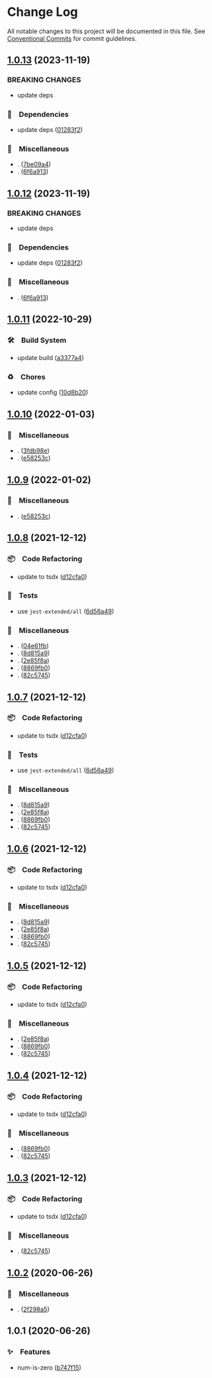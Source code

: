 # Change Log

All notable changes to this project will be documented in this file.
See [Conventional Commits](https://conventionalcommits.org) for commit guidelines.

## [1.0.13](https://github.com/bluelovers/ws-random/compare/num-is-zero@1.0.11...num-is-zero@1.0.13) (2023-11-19)


### BREAKING CHANGES

* update deps



### 📌　Dependencies

* update deps ([01283f2](https://github.com/bluelovers/ws-random/commit/01283f2965c23c70d2e3c2d3cbdedbfe55df51e5))


### 🔖　Miscellaneous

* . ([7be09a4](https://github.com/bluelovers/ws-random/commit/7be09a4bc2fc047a3831a2b600d662b2c79e11ed))
* . ([6f6a913](https://github.com/bluelovers/ws-random/commit/6f6a9134e94200862ac5956980cf7046fd9aadac))



## [1.0.12](https://github.com/bluelovers/ws-random/compare/num-is-zero@1.0.11...num-is-zero@1.0.12) (2023-11-19)


### BREAKING CHANGES

* update deps



### 📌　Dependencies

* update deps ([01283f2](https://github.com/bluelovers/ws-random/commit/01283f2965c23c70d2e3c2d3cbdedbfe55df51e5))


### 🔖　Miscellaneous

* . ([6f6a913](https://github.com/bluelovers/ws-random/commit/6f6a9134e94200862ac5956980cf7046fd9aadac))



## [1.0.11](https://github.com/bluelovers/ws-random/compare/num-is-zero@1.0.10...num-is-zero@1.0.11) (2022-10-29)



### 🛠　Build System

* update build ([a3377a4](https://github.com/bluelovers/ws-random/commit/a3377a45f6e3895378d1b633d02a501464836ea1))


### ♻️　Chores

* update config ([10d8b20](https://github.com/bluelovers/ws-random/commit/10d8b20d2ebc76491ac971bf8b9280f66285e056))



## [1.0.10](https://github.com/bluelovers/ws-random/compare/num-is-zero@1.0.8...num-is-zero@1.0.10) (2022-01-03)


### 🔖　Miscellaneous

* . ([3fdb98e](https://github.com/bluelovers/ws-random/commit/3fdb98ebbc24a4e5d33d0ffbc5bbd3e2344d9120))
* . ([e58253c](https://github.com/bluelovers/ws-random/commit/e58253c60984cc3947069ea4ae2eb1924cd2940e))





## [1.0.9](https://github.com/bluelovers/ws-random/compare/num-is-zero@1.0.8...num-is-zero@1.0.9) (2022-01-02)


### 🔖　Miscellaneous

* . ([e58253c](https://github.com/bluelovers/ws-random/commit/e58253c60984cc3947069ea4ae2eb1924cd2940e))





## [1.0.8](https://github.com/bluelovers/ws-random/compare/num-is-zero@1.0.2...num-is-zero@1.0.8) (2021-12-12)


### 📦　Code Refactoring

* update to tsdx ([d12cfa0](https://github.com/bluelovers/ws-random/commit/d12cfa06f76d5704846745c1acde7fee8ef6e8e7))


### 🚨　Tests

* use `jest-extended/all` ([6d56a49](https://github.com/bluelovers/ws-random/commit/6d56a49e94ec701cd8744632a04871cba4e59ea8))


### 🔖　Miscellaneous

* . ([04e61fb](https://github.com/bluelovers/ws-random/commit/04e61fb160f654f1f2f6efe95f63d900ed2449e3))
* . ([8d815a9](https://github.com/bluelovers/ws-random/commit/8d815a9451f12cabc9b81680e463d429c45f2506))
* . ([2e85f8a](https://github.com/bluelovers/ws-random/commit/2e85f8a1a76c34161fdec36f07b7da0163a0eec7))
* . ([8869fb0](https://github.com/bluelovers/ws-random/commit/8869fb0af949f1ff7c527aa11e5019628498267f))
* . ([82c5745](https://github.com/bluelovers/ws-random/commit/82c5745bfbee557b8703244d6c7d5ffbc1c25e12))





## [1.0.7](https://github.com/bluelovers/ws-random/compare/num-is-zero@1.0.2...num-is-zero@1.0.7) (2021-12-12)


### 📦　Code Refactoring

* update to tsdx ([d12cfa0](https://github.com/bluelovers/ws-random/commit/d12cfa06f76d5704846745c1acde7fee8ef6e8e7))


### 🚨　Tests

* use `jest-extended/all` ([6d56a49](https://github.com/bluelovers/ws-random/commit/6d56a49e94ec701cd8744632a04871cba4e59ea8))


### 🔖　Miscellaneous

* . ([8d815a9](https://github.com/bluelovers/ws-random/commit/8d815a9451f12cabc9b81680e463d429c45f2506))
* . ([2e85f8a](https://github.com/bluelovers/ws-random/commit/2e85f8a1a76c34161fdec36f07b7da0163a0eec7))
* . ([8869fb0](https://github.com/bluelovers/ws-random/commit/8869fb0af949f1ff7c527aa11e5019628498267f))
* . ([82c5745](https://github.com/bluelovers/ws-random/commit/82c5745bfbee557b8703244d6c7d5ffbc1c25e12))





## [1.0.6](https://github.com/bluelovers/ws-random/compare/num-is-zero@1.0.2...num-is-zero@1.0.6) (2021-12-12)


### 📦　Code Refactoring

* update to tsdx ([d12cfa0](https://github.com/bluelovers/ws-random/commit/d12cfa06f76d5704846745c1acde7fee8ef6e8e7))


### 🔖　Miscellaneous

* . ([8d815a9](https://github.com/bluelovers/ws-random/commit/8d815a9451f12cabc9b81680e463d429c45f2506))
* . ([2e85f8a](https://github.com/bluelovers/ws-random/commit/2e85f8a1a76c34161fdec36f07b7da0163a0eec7))
* . ([8869fb0](https://github.com/bluelovers/ws-random/commit/8869fb0af949f1ff7c527aa11e5019628498267f))
* . ([82c5745](https://github.com/bluelovers/ws-random/commit/82c5745bfbee557b8703244d6c7d5ffbc1c25e12))





## [1.0.5](https://github.com/bluelovers/ws-random/compare/num-is-zero@1.0.2...num-is-zero@1.0.5) (2021-12-12)


### 📦　Code Refactoring

* update to tsdx ([d12cfa0](https://github.com/bluelovers/ws-random/commit/d12cfa06f76d5704846745c1acde7fee8ef6e8e7))


### 🔖　Miscellaneous

* . ([2e85f8a](https://github.com/bluelovers/ws-random/commit/2e85f8a1a76c34161fdec36f07b7da0163a0eec7))
* . ([8869fb0](https://github.com/bluelovers/ws-random/commit/8869fb0af949f1ff7c527aa11e5019628498267f))
* . ([82c5745](https://github.com/bluelovers/ws-random/commit/82c5745bfbee557b8703244d6c7d5ffbc1c25e12))





## [1.0.4](https://github.com/bluelovers/ws-random/compare/num-is-zero@1.0.2...num-is-zero@1.0.4) (2021-12-12)


### 📦　Code Refactoring

* update to tsdx ([d12cfa0](https://github.com/bluelovers/ws-random/commit/d12cfa06f76d5704846745c1acde7fee8ef6e8e7))


### 🔖　Miscellaneous

* . ([8869fb0](https://github.com/bluelovers/ws-random/commit/8869fb0af949f1ff7c527aa11e5019628498267f))
* . ([82c5745](https://github.com/bluelovers/ws-random/commit/82c5745bfbee557b8703244d6c7d5ffbc1c25e12))





## [1.0.3](https://github.com/bluelovers/ws-random/compare/num-is-zero@1.0.2...num-is-zero@1.0.3) (2021-12-12)


### 📦　Code Refactoring

* update to tsdx ([d12cfa0](https://github.com/bluelovers/ws-random/commit/d12cfa06f76d5704846745c1acde7fee8ef6e8e7))


### 🔖　Miscellaneous

* . ([82c5745](https://github.com/bluelovers/ws-random/commit/82c5745bfbee557b8703244d6c7d5ffbc1c25e12))





## [1.0.2](https://github.com/bluelovers/ws-random/compare/num-is-zero@1.0.1...num-is-zero@1.0.2) (2020-06-26)


### 🔖　Miscellaneous

* . ([2f298a5](https://github.com/bluelovers/ws-random/commit/2f298a5e61d843da3c9359663f5d5ed2d5673490))





## 1.0.1 (2020-06-26)


### ✨　Features

* num-is-zero ([b747f15](https://github.com/bluelovers/ws-random/commit/b747f151eebd751ad8eb5d4dacb17128a29661ac))
